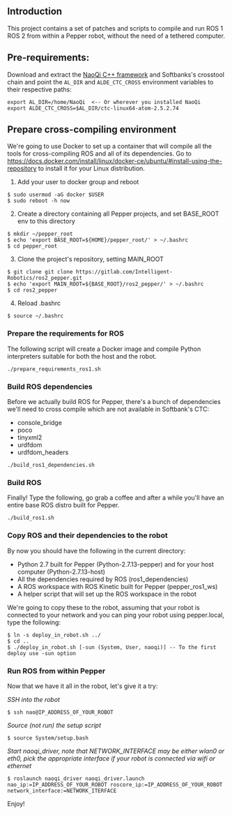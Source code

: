 ## Introduction

This project contains a set of patches and scripts to compile and run ROS 1 ROS 2 from within a Pepper robot, without the need of a tethered computer.

## Pre-requirements:

Download and extract the [NaoQi C++ framework](http://doc.aldebaran.com/2-5/index_dev_guide.html) and Softbanks's crosstool chain and point the `AL_DIR` and `ALDE_CTC_CROSS` environment variables to their respective paths:

```
export AL_DIR=/home/NaoQi  <-- Or wherever you installed NaoQi
export ALDE_CTC_CROSS=$AL_DIR/ctc-linux64-atom-2.5.2.74
```

## Prepare cross-compiling environment

We're going to use Docker to set up a container that will compile all the tools for cross-compiling ROS and all of its dependencies. Go to https://docs.docker.com/install/linux/docker-ce/ubuntu/#install-using-the-repository to install it for your Linux distribution.

1. Add your user to docker group and reboot
```
$ sudo usermod -aG docker $USER
$ sudo reboot -h now
```
2. Create a directory containing all Pepper projects, and set BASE_ROOT env to this directory
```
$ mkdir ~/pepper_root
$ echo 'export BASE_ROOT=${HOME}/pepper_root/' > ~/.bashrc
$ cd pepper_root
```
3. Clone the project's repository, setting MAIN_ROOT
```
$ git clone git clone https://gitlab.com/Intelligent-Robotics/ros2_pepper.git
$ echo 'export MAIN_ROOT=${BASE_ROOT}/ros2_pepper/' > ~/.bashrc
$ cd ros2_pepper
```
4. Reload .bashrc
```
$ source ~/.bashrc
```

### Prepare the requirements for ROS

The following script will create a Docker image and compile Python interpreters suitable for both the host and the robot.

```
./prepare_requirements_ros1.sh
```

### Build ROS dependencies

Before we actually build ROS for Pepper, there's a bunch of dependencies we'll need to cross compile which are not available in Softbank's CTC:

- console_bridge
- poco
- tinyxml2
- urdfdom
- urdfdom_headers

```
./build_ros1_dependencies.sh
```

### Build ROS

Finally! Type the following, go grab a coffee and after a while you'll have an entire base ROS distro built for Pepper.

```
./build_ros1.sh
```

### Copy ROS and their dependencies to the robot

By now you should have the following in the current directory:

- Python 2.7 built for Pepper (Python-2.7.13-pepper) and for your host computer (Python-2.7.13-host)
- All the dependencies required by ROS (ros1_dependencies)
- A ROS workspace with ROS Kinetic built for Pepper (pepper\_ros1\_ws)
- A helper script that will set up the ROS workspace in the robot

We're going to copy these to the robot, assuming that your robot is connected to your network and you can ping your robot using pepper.local, type the following:


```
$ ln -s deploy_in_robot.sh ../
$ cd ..
$ ./deploy_in_robot.sh [-sun (System, User, naoqi)] -- To the first deploy use -sun option
```

### Run ROS from within Pepper

Now that we have it all in the robot, let's give it a try:

*SSH into the robot*

```
$ ssh nao@IP_ADDRESS_OF_YOUR_ROBOT
```

*Source (not run) the setup script*

```
$ source System/setup.bash
```

*Start naoqi_driver, note that NETWORK\_INTERFACE may be either wlan0 or eth0, pick the appropriate interface if your robot is connected via wifi or ethernet*

```
$ roslaunch naoqi_driver naoqi_driver.launch nao_ip:=IP_ADDRESS_OF_YOUR_ROBOT roscore_ip:=IP_ADDRESS_OF_YOUR_ROBOT network_interface:=NETWORK_ITERFACE
```

Enjoy!
